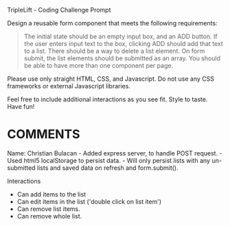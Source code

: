 TripleLift - Coding Challenge Prompt

Design a reusable form component that meets the following requirements:

> The initial state should be an empty input box, and an ADD button.
> If the user enters input text to the box, clicking ADD should add that text to a list.
> There should be a way to delete a list element.
> On form submit, the list elements should be submitted as an array.
> You should be able to have more than one component per page.

Please use only straight HTML, CSS, and Javascript. Do not use any CSS frameworks or external Javascript libraries.

Feel free to include additional interactions as you see fit. Style to taste. Have fun!

<h1>COMMENTS</h1>
Name: Christian Bulacan
- Added express server, to handle POST request.
- Used html5 localStorage to persist data.
- Will only persist lists with any un-submitted lists and saved data on refresh and form.submit().

Interactions
- Can add items to the list
- Can edit items in the list ('double click on list item')
- Can remove list items.
- Can remove whole list.